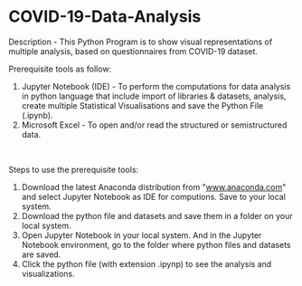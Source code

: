 # COVID-19-Data-Analysis
Description - This Python Program is to show visual representations of multiple analysis, based on questionnaires from COVID-19 dataset.
<br/>

Prerequisite tools as follow:
1) Jupyter Notebook (IDE) - To perform the computations for data analysis in python language that include import of libraries & datasets, analysis, create multiple Statistical Visualisations and save the Python File (.ipynb).            
2) Microsoft Excel - To open and/or read the structured or semistructured data. 
<br/>

Steps to use the prerequisite tools:
1) Download the latest Anaconda distribution from "www.anaconda.com" and select Jupyter Notebook as IDE for computions. Save to your local system.
2) Download the python file and datasets and save them in a folder on your local system.
3) Open Jupyter Notebook in your local system. And in the Jupyter Notebook environment, go to the folder where python files and datasets are saved.
4) Click the python file (with extension .ipynp) to see the analysis and visualizations.
